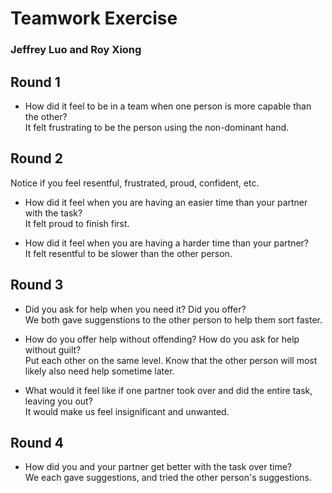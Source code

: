 # Teamwork Exercise
### Jeffrey Luo and Roy Xiong

## Round 1

 * How did it feel to be in a team when one person is more capable than the other?  
 It felt frustrating to be the person using the non-dominant hand.
 


## Round 2

Notice if you feel resentful, frustrated, proud, confident, etc.

 * How did it feel when you are having an easier time than your partner with the task?  
 It felt proud to finish first.

 * How did it feel when you are having a harder time than your partner?  
 It felt resentful to be slower than the other person. 


## Round 3

 * Did you ask for help when you need it? Did you offer?  
 We both gave suggenstions to the other person to help them sort faster.

 * How do you offer help without offending? How do you ask for help without guilt?  
 Put each other on the same level. Know that the other person will most likely also need help sometime later. 

 * What would it feel like if one partner took over and did the entire task, leaving you out?  
It would make us feel insignificant and unwanted.


## Round 4

 * How did you and your partner get better with the task over time?  
 We each gave suggestions, and tried the other person's suggestions. 